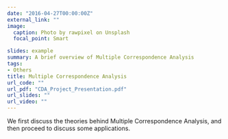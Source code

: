 ```yaml
---
date: "2016-04-27T00:00:00Z"
external_link: ""
image:
  caption: Photo by rawpixel on Unsplash
  focal_point: Smart

slides: example
summary: A brief overview of Multiple Correspondence Analysis
tags:
- Others
title: Multiple Correspondence Analysis
url_code: ""
url_pdf: "CDA_Project_Presentation.pdf"
url_slides: ""
url_video: ""
---
```


We first discuss the theories behind Multiple Correspondence Analysis, and then proceed to discuss some applications.